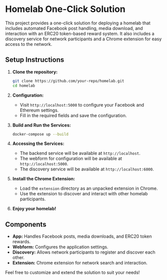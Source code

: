 # Homelab One-Click Solution

This project provides a one-click solution for deploying a homelab that includes automated Facebook post handling, media download, and interaction with an ERC20 token-based reward system. It also includes a discovery service for network participants and a Chrome extension for easy access to the network.

## Setup Instructions

1. **Clone the repository:**
    ```bash
    git clone https://github.com/your-repo/homelab.git
    cd homelab
    ```

2. **Configuration:**
   - Visit `http://localhost:5000` to configure your Facebook and Ethereum settings.
   - Fill in the required fields and save the configuration.

3. **Build and Run the Services:**
    ```bash
    docker-compose up --build
    ```

4. **Accessing the Services:**
   - The backend service will be available at `http://localhost`.
   - The webform for configuration will be available at `http://localhost:5000`.
   - The discovery service will be available at `http://localhost:6000`.

5. **Install the Chrome Extension:**
   - Load the `extension` directory as an unpacked extension in Chrome.
   - Use the extension to discover and interact with other homelab participants.

6. **Enjoy your homelab!**

## Components

- **App:** Handles Facebook posts, media downloads, and ERC20 token rewards.
- **Webform:** Configures the application settings.
- **Discovery:** Allows network participants to register and discover each other.
- **Extension:** Chrome extension for network search and interaction.

Feel free to customize and extend the solution to suit your needs!
